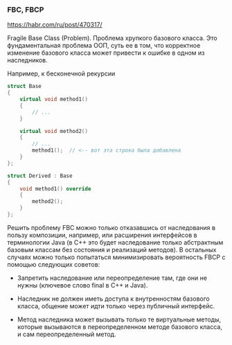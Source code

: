 ### FBC, FBCP

https://habr.com/ru/post/470317/

Fragile Base Class (Problem). Проблема хрупкого базового класса. Это фундаментальная проблема ООП, суть ее в том, что корректное изменение базового класса может привести к ошибке в одном из наследников.

Например, к бесконечной рекурсии

```c++
struct Base
{
    virtual void method1()
    {
        // ...
    }

    virtual void method2()
    {
        // ...
        method1();  // <-- вот эта строка была добавлена
    }
};

struct Derived : Base
{
    void method1() override
    {
        method2();
    }
};
```

Решить проблему FBC можно только отказавшись от наследования в пользу композиции, например, или расширения интерфейсов в терминологии Java (в C++ это будет наследование только абстрактным базовым классам без состояния и реализаций методов). В остальных случаях можно только попытаться минимизировать вероятность FBCP с помощью следующих советов:

* Запретить наследование или переопределение там, где они не нужны (ключевое слово final в C++ и Java).

* Наследник не должен иметь доступа к внутренностям базового класса, общение может идти только через публичный интерфейс.

* Метод наследника может вызывать только те виртуальные методы, которые вызываются в переопределенном методе базового класса, и сам переопределенный метод.
